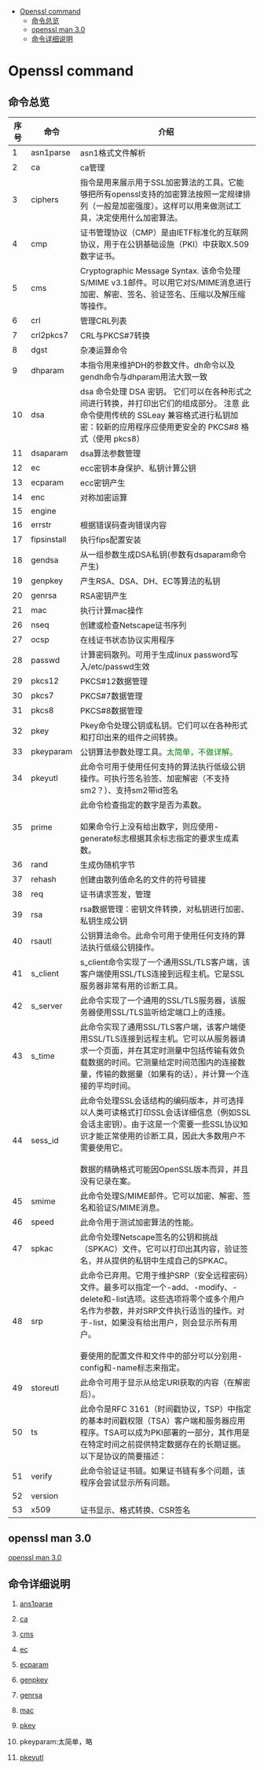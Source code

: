 <!-- @import "[TOC]" {cmd="toc" depthFrom=1 depthTo=6 orderedList=false} -->

<!-- code_chunk_output -->

- [Openssl command](#openssl-command)
  - [命令总览](#命令总览)
  - [openssl man 3.0](#openssl-man-30)
  - [命令详细说明](#命令详细说明)

<!-- /code_chunk_output -->

# Openssl command

## 命令总览

| 序号 | 命令 | 介绍 |  
|----|-------------|-----------------------------------------------------------------------------------------------------------------------------------------------------------------------------|  
| 1 | asn1parse | asn1格式文件解析 |  
| 2 | ca | ca管理 |  
| 3 | ciphers | 指令是用来展示用于SSL加密算法的工具。它能够把所有openssl支持的加密算法按照一定规律排列（一般是加密强度）。这样可以用来做测试工具，决定使用什么加密算法。 |  
| 4 | cmp | 证书管理协议（CMP）是由IETF标准化的互联网协议，用于在公钥基础设施（PKI）中获取X.509数字证书。 |  
| 5 | cms | Cryptographic Message Syntax. 该命令处理S/MIME v3.1邮件。可以用它对S/MIME消息进行加密、解密、签名、验证签名、压缩以及解压缩等操作。 |  
| 6 | crl | 管理CRL列表 |  
| 7 | crl2pkcs7 | CRL与PKCS#7转换 |  
| 8 | dgst | 杂凑运算命令 |  
| 9 | dhparam | 本指令用来维护DH的参数文件。dh命令以及gendh命令与dhparam用法大致一致 |  
| 10 | dsa | dsa 命令处理 DSA 密钥。 它们可以在各种形式之间进行转换，并打印出它们的组成部分。 注意 此命令使用传统的 SSLeay 兼容格式进行私钥加密：较新的应用程序应使用更安全的 PKCS#8 格式（使用 pkcs8） |  
| 11 | dsaparam | dsa算法参数管理 |
| 12 | ec | ecc密钥本身保护、私钥计算公钥 |
| 13 | ecparam | ecc密钥产生 |
| 14 | enc | 对称加密运算 |
| 15 | engine | |
| 16 | errstr | 根据错误码查询错误内容 |
| 17 | fipsinstall | 执行fips配置安装 |
| 18 | gendsa | 从一组参数生成DSA私钥(参数有dsaparam命令产生) |
| 19 | genpkey | 产生RSA、DSA、DH、EC等算法的私钥 |
| 20 | genrsa | RSA密钥产生 |
| 21 | mac | 执行计算mac操作 |
| 26 | nseq | 创建或检查Netscape证书序列 |
| 27 | ocsp | 在线证书状态协议实用程序 |
| 28 | passwd | 计算密码散列。可用于生成linux password写入/etc/passwd生效 |
| 29 | pkcs12 | PKCS#12数据管理 |
| 30 | pkcs7 | PKCS#7数据管理 |
| 31 | pkcs8 | PKCS#8数据管理 |
| 32 | pkey | Pkey命令处理公钥或私钥。它们可以在各种形式和打印出来的组件之间转换。 |
| 33 | pkeyparam | 公钥算法参数处理工具。<font color=green>太简单，不做详解。</font> |
| 34 | pkeyutl | 此命令可用于使用任何支持的算法执行低级公钥操作。可执行签名验签、加密解密（不支持sm2？）、支持sm2带id签名 |
| 35 | prime | 此命令检查指定的数字是否为素数。<br /><br />如果命令行上没有给出数字，则应使用-generate标志根据其余标志指定的要求生成素数。 |
| 36 | rand | 生成伪随机字节 |
| 37 | rehash | 创建由散列值命名的文件的符号链接 |
| 38 | req | 证书请求签发，管理 |
| 39 | rsa | rsa数据管理：密钥文件转换，对私钥进行加密、私钥生成公钥 |
| 40 | rsautl | 公钥算法命令。此命令可用于使用任何支持的算法执行低级公钥操作。 |
| 41 | s_client | s_client命令实现了一个通用SSL/TLS客户端，该客户端使用SSL/TLS连接到远程主机。它是SSL服务器非常有用的诊断工具。 |
| 42 | s_server | 此命令实现了一个通用的SSL/TLS服务器，该服务器使用SSL/TLS监听给定端口上的连接。 |
| 43 | s_time | 此命令实现了通用SSL/TLS客户端，该客户端使用SSL/TLS连接到远程主机。它可以从服务器请求一个页面，并在其定时测量中包括传输有效负载数据的时间。它测量给定时间范围内的连接数量，传输的数据量（如果有的话），并计算一个连接的平均时间。 |
| 44 | sess_id | 此命令处理SSL会话结构的编码版本，并可选择以人类可读格式打印SSL会话详细信息（例如SSL会话主密钥）。由于这是一个需要一些SSL协议知识才能正常使用的诊断工具，因此大多数用户不需要使用它。<br /><br />数据的精确格式可能因OpenSSL版本而异，并且没有记录在案。 |
| 45 | smime | 此命令处理S/MIME邮件。它可以加密、解密、签名和验证S/MIME消息。 |
| 46 | speed | 此命令用于测试加密算法的性能。 |
| 47 | spkac | 此命令处理Netscape签名的公钥和挑战（SPKAC）文件。它可以打印出其内容，验证签名，并从提供的私钥中生成自己的SPKAC。 |
| 48 | srp | 此命令已弃用。它用于维护SRP（安全远程密码）文件。最多可以指定一个-add、-modify、-delete和-list选项。这些选项将零个或多个用户名作为参数，并对SRP文件执行适当的操作。对于-list，如果没有给出用户，则会显示所有用户。<br /><br />要使用的配置文件和文件中的部分可以分别用-config和-name标志来指定。 |
| 49 | storeutl | 此命令可用于显示从给定URI获取的内容（在解密后）。 |
| 50 | ts | 此命令是RFC 3161（时间戳协议，TSP）中指定的基本时间戳权限（TSA）客户端和服务器应用程序。TSA可以成为PKI部署的一部分，其作用是在特定时间之前提供特定数据存在的长期证据。以下是协议的简要描述： |
| 51 | verify | 此命令验证证书链。如果证书链有多个问题，该程序会尝试显示所有问题。 |
| 52 | version | |
| 53 | x509 | 证书显示、格式转换、CSR签名 |

## openssl man 3.0

[openssl man 3.0](https://www.openssl.org/docs/man3.0/man1/)

## 命令详细说明

1. [ans1parse](https://github.com/qiang81020/openssl-command/blob/main/command/asym/01.asn1parse.md)

2. [ca](https://github.com/qiang81020/openssl-command/blob/main/command/asym/02.ca.md)

5. [cms](https://github.com/qiang81020/openssl-command/blob/main/command/asym/05.cms.md)

12. [ec](https://github.com/qiang81020/openssl-command/blob/main/command/asym/12.ec.md)

13. [ecparam](https://github.com/qiang81020/openssl-command/blob/main/command/asym/13.ecparam.md)

19. [genpkey](https://github.com/qiang81020/openssl-command/blob/main/command/asym/19.genpkey.md)

20. [genrsa](https://github.com/qiang81020/openssl-command/blob/main/command/asym/20.genrsa.md)

21. [mac](https://github.com/qiang81020/openssl-command/blob/main/command/asym/21.mac.md)

32. [pkey](https://github.com/qiang81020/openssl-command/blob/main/command/asym/32.pkey.md)

33. pkeyparam:太简单，略

34. [pkeyutl](https://github.com/qiang81020/openssl-command/blob/main/command/asym/34.pkeyutl.md)